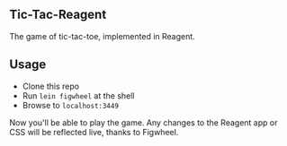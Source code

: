 ## Tic-Tac-Reagent

The game of tic-tac-toe, implemented in Reagent.

## Usage

- Clone this repo
- Run `lein figwheel` at the shell
- Browse to `localhost:3449`

Now you'll be able to play the game. Any changes to the Reagent app or CSS
will be reflected live, thanks to Figwheel.